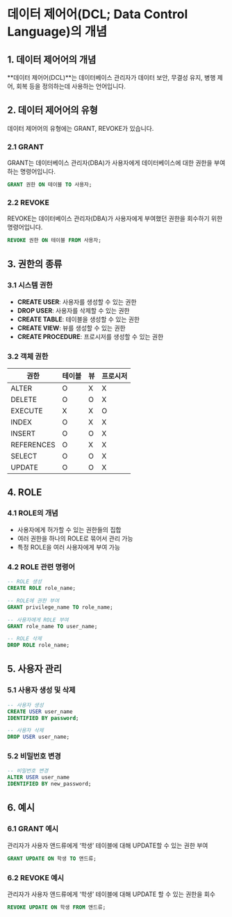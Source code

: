 # 데이터 제어어(DCL; Data Control Language)의 개념

## 1. 데이터 제어어의 개념

**데이터 제어어(DCL)**는 데이터베이스 관리자가 데이터 보안, 무결성 유지, 병행 제어, 회복 등을 정의하는데 사용하는 언어입니다.

## 2. 데이터 제어어의 유형

데이터 제어어의 유형에는 GRANT, REVOKE가 있습니다.

### 2.1 GRANT

GRANT는 데이터베이스 관리자(DBA)가 사용자에게 데이터베이스에 대한 권한을 부여하는 명령어입니다.

```sql
GRANT 권한 ON 테이블 TO 사용자;
```

### 2.2 REVOKE

REVOKE는 데이터베이스 관리자(DBA)가 사용자에게 부여했던 권한을 회수하기 위한 명령어입니다.

```sql
REVOKE 권한 ON 테이블 FROM 사용자;
```

## 3. 권한의 종류

### 3.1 시스템 권한

- **CREATE USER**: 사용자를 생성할 수 있는 권한
- **DROP USER**: 사용자를 삭제할 수 있는 권한
- **CREATE TABLE**: 테이블을 생성할 수 있는 권한
- **CREATE VIEW**: 뷰를 생성할 수 있는 권한
- **CREATE PROCEDURE**: 프로시저를 생성할 수 있는 권한

### 3.2 객체 권한

| 권한 | 테이블 | 뷰 | 프로시저 |
|------|--------|-----|----------|
| ALTER | O | X | X |
| DELETE | O | O | X |
| EXECUTE | X | X | O |
| INDEX | O | X | X |
| INSERT | O | O | X |
| REFERENCES | O | X | X |
| SELECT | O | O | X |
| UPDATE | O | O | X |

## 4. ROLE

### 4.1 ROLE의 개념

- 사용자에게 허가할 수 있는 권한들의 집합
- 여러 권한을 하나의 ROLE로 묶어서 관리 가능
- 특정 ROLE을 여러 사용자에게 부여 가능

### 4.2 ROLE 관련 명령어

```sql
-- ROLE 생성
CREATE ROLE role_name;

-- ROLE에 권한 부여
GRANT privilege_name TO role_name;

-- 사용자에게 ROLE 부여
GRANT role_name TO user_name;

-- ROLE 삭제
DROP ROLE role_name;
```

## 5. 사용자 관리

### 5.1 사용자 생성 및 삭제

```sql
-- 사용자 생성
CREATE USER user_name
IDENTIFIED BY password;

-- 사용자 삭제
DROP USER user_name;
```

### 5.2 비밀번호 변경

```sql
-- 비밀번호 변경
ALTER USER user_name
IDENTIFIED BY new_password;
```

## 6. 예시

### 6.1 GRANT 예시

관리자가 사용자 앤드류에게 ‘학생’ 테이블에 대해 UPDATE할 수 있는 권한 부여

```sql
GRANT UPDATE ON 학생 TO 앤드류;
```

### 6.2 REVOKE 예시

관리자가 사용자 앤드류에게 ‘학생’ 테이블에 대해 UPDATE 할 수 있는 권한을 회수

```sql
REVOKE UPDATE ON 학생 FROM 앤드류;